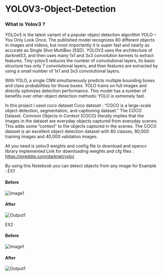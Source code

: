 # YOLOV3-Object-Detection

### What is Yolov3 ?
YOLOv3 is the latest variant of a popular object detection algorithm YOLO – You Only Look Once. The published model recognizes 80 different objects in images and videos, but most importantly it is super fast and nearly as accurate as Single Shot MultiBox (SSD).
YOLOV3 uses the architecture of darknet53, and then uses many 1x1 and 3x3 convolution kernels to extract features. Tiny-yolov3 reduces the number of convolutional layers, its basic structure has only 7 convolutional layers, and then features are extracted by using a small number of 1x1 and 3x3 convolutional layers.

With YOLO, a single CNN simultaneously predicts multiple bounding boxes and class probabilities for those boxes. YOLO trains on full images and directly optimizes detection performance. This model has a number of benefits over other object detection methods: YOLO is extremely fast.

In this project i used coco dataset 
Coco dataset : “COCO is a large-scale object detection, segmentation, and captioning dataset.” The COCO Dataset. Common Objects in Context (COCO) literally implies that the images in the dataset are everyday objects captured from everyday scenes. This adds some “context” to the objects captured in the scenes.
The COCO dataset is an excellent object detection dataset with 80 classes, 80,000 training images and 40,000 validation images.

All you need is yolov3 weights and config file to download and opencv library implemented
Link for downloading weights and cfg files :
https://pjreddie.com/darknet/yolo/

By using this Notebook you can detect objects from any image for Example :
EX1 
#### Before 
![Image1](Test-images/test2.jpg)

#### After
![Output1](Output-images/savedImage1.jpg)

EX2
#### Before 
![Image1](Test-images/test1.jpg)

#### After
![Output1](Output-images/savedImage2.jpg)


